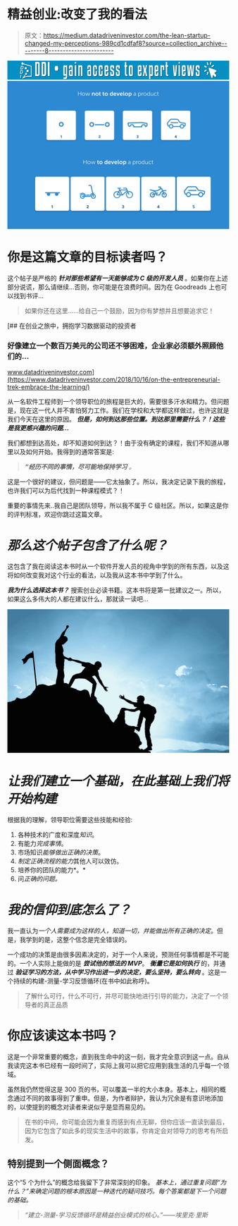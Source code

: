 # 精益创业:改变了我的看法

> 原文：<https://medium.datadriveninvestor.com/the-lean-startup-changed-my-perceptions-989cd1cdfaf8?source=collection_archive---------8----------------------->

[![](img/f44cc43668b7952227e9ec5c4dc6b88f.png)](http://www.track.datadriveninvestor.com/1B9E)![](img/c8f07a512869deee9658297bb2114d6e.png)

# 你是这篇文章的目标读者吗？

这个帖子是严格的 ***针对那些希望有一天能够成为 C 级的开发人员*** 。如果你在上述部分说谎，那么请继续...否则，你可能是在浪费时间。因为在 Goodreads 上也可以找到书评...

> 如果你还在这里……给自己一个鼓励，因为你有梦想并且想要追求它！

[](https://www.datadriveninvestor.com/2018/10/16/on-the-entrepreneurial-trek-embrace-the-learning/) [## 在创业之旅中，拥抱学习数据驱动的投资者

### 好像建立一个数百万美元的公司还不够困难，企业家必须额外照顾他们的…

www.datadriveninvestor.com](https://www.datadriveninvestor.com/2018/10/16/on-the-entrepreneurial-trek-embrace-the-learning/) 

从一名软件工程师到一个领导职位的旅程是巨大的，需要很多汗水和精力。但问题是，现在这一代人并不害怕努力工作。我们在学校和大学都这样做过，也许这就是我们今天在这里的原因。 ***但是，如何到达那些位置。到达那里需要什么？！这些是我更感兴趣的问题…***

我们都想到达高处，却不知道如何到达？！由于没有确定的课程，我们不知道从哪里以及如何开始。我得到的通常答案是:

> ***“经历不同的事情，尽可能地保持学习*** *。*

这是一个很好的建议，但问题是——它太抽象了。所以，我决定记录下我的旅程，也许我们可以为后代找到一种课程模式？！

重要的事情先来..我自己是团队领导，所以我不属于 C 级社区。所以，如果这是你的评判标准，欢迎你跳过这篇文章。

# ***那么这个帖子包含了什么呢？***

这包含了我在阅读这本书时从一个软件开发人员的视角中学到的所有东西，以及这将如何改变我对这个行业的看法，以及我从这本书中学到了什么。

***我为什么选择这本书？*** 搜索创业必读书籍。这本书将是第一批建议之一。所以，如果这么多伟大的人都在建议什么，那就读一读吧...

![](img/fa12a17bc84e7296a9935b7e6e1c9c95.png)

# ***让我们建立一个基础，在此基础上我们将开始构建***

根据我的理解，领导职位需要这些技能和经验:

1.  各种技术的广度和深度*知识*。
2.  有能力*完成事情*。
3.  市场知识*能够做出正确的决策*。
4.  *制定正确流程的能力*其他人可以效仿。
5.  培养你的团队的能力*。*
6.  问*正确的问题。*

# ***我的信仰到底怎么了？***

我一直认为*一个人需要成为这样的人，知道一切，并能做出所有正确的决定*。但是，我学到的是，这整个信念是完全错误的。

一个成功的决策是由很多因素决定的，对于一个人来说，预测任何事情都是不可能的。一个人实际上能做的是 ***尝试他的想法的 MVP***。 ***衡量它是如何执行*** 的，并通过 ***验证学习的方法，从中学习******作出进一步的决定，要么坚持，要么转向*** 。这是一个持续的构建-测量-学习反馈循环(在书中如此称呼)。

> 了解什么可行，什么不可行，并尽可能快地进行引导的能力，决定了一个领导者的真正品质

# 你应该读这本书吗？

这是一个非常重要的概念，直到我生命中的这一刻，我才完全意识到这一点。自从我读完这本书已经有一段时间了，实际上我可以把它应用到我生活的几乎每一个领域。

虽然我仍然觉得这是 300 页的书，可以覆盖一半的大小本身。基本上，相同的概念通过不同的故事得到了重申。但是，为作者辩护，我认为冗余是有意识地添加的，以使提到的概念对读者来说似乎是显而易见的。

> 在书的中间，你可能会因为重复而感到有点无聊，但你应该一直读到最后，因为它包含了如此多的现实生活中的故事，你肯定会对领导力的思考有所启发。

## **特别提到一个侧面概念？**

这个“5 个为什么”的概念给我留下了非常深刻的印象。 *基本上，通过重复问题“为什么？”来确定问题的根本原因是一种迭代的疑问技巧。每个答案都是下一个问题的基础。*

> *“建立-测量-学习反馈循环是精益创业模式的核心。”——埃里克·里斯*